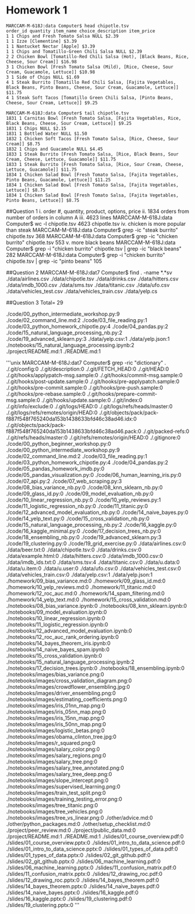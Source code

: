 # Homework 1

```unix
MARCCAM-M-618J:data Computer$ head chipotle.tsv
order_id quantity item_name choice_description item_price
1 1 Chips and Fresh Tomato Salsa NULL $2.39
1 1 Izze [Clementine] $3.39
1 1 Nantucket Nectar [Apple] $3.39
1 1 Chips and Tomatillo-Green Chili Salsa NULL $2.39
2 2 Chicken Bowl [Tomatillo-Red Chili Salsa (Hot), [Black Beans, Rice, Cheese, Sour Cream]] $16.98
3 1 Chicken Bowl [Fresh Tomato Salsa (Mild), [Rice, Cheese, Sour Cream, Guacamole, Lettuce]] $10.98
3 1 Side of Chips NULL $1.69
4 1 Steak Burrito [Tomatillo Red Chili Salsa, [Fajita Vegetables, Black Beans, Pinto Beans, Cheese, Sour Cream, Guacamole, Lettuce]] $11.75
4 1 Steak Soft Tacos [Tomatillo Green Chili Salsa, [Pinto Beans, Cheese, Sour Cream, Lettuce]] $9.25
```

```unix
MARCCAM-M-618J:data Computer$ tail chipotle.tsv
1831 1 Carnitas Bowl [Fresh Tomato Salsa, [Fajita Vegetables, Rice, Black Beans, Cheese, Sour Cream, Lettuce]] $9.25
1831 1 Chips NULL $2.15
1831 1 Bottled Water NULL $1.50
1832 1 Chicken Soft Tacos [Fresh Tomato Salsa, [Rice, Cheese, Sour Cream]] $8.75
1832 1 Chips and Guacamole NULL $4.45
1833 1 Steak Burrito [Fresh Tomato Salsa, [Rice, Black Beans, Sour Cream, Cheese, Lettuce, Guacamole]] $11.75
1833 1 Steak Burrito [Fresh Tomato Salsa, [Rice, Sour Cream, Cheese, Lettuce, Guacamole]] $11.75
1834 1 Chicken Salad Bowl [Fresh Tomato Salsa, [Fajita Vegetables, Pinto Beans, Guacamole, Lettuce]] $11.25
1834 1 Chicken Salad Bowl [Fresh Tomato Salsa, [Fajita Vegetables, Lettuce]] $8.75
1834 1 Chicken Salad Bowl [Fresh Tomato Salsa, [Fajita Vegetables, Pinto Beans, Lettuce]] $8.75
```

##Question 1
i. order #, quantity, product, options, price
ii. 1834 orders
from number of orders in column A
iii. 4623 lines
MARCCAM-M-618J:data Computer$ wc -l chipotle.tsv
    4623 chipotle.tsv
iv. chicken is more popular than steak
MARCCAM-M-618J:data Computer$ grep -ic "steak burrito" chipotle.tsv
368
MARCCAM-M-618J:data Computer$ grep -ic "chicken burrito" chipotle.tsv
553
v. more black beans
MARCCAM-M-618J:data Computer$ grep -i "chicken burrito" chipotle.tsv | grep -ic "black beans"
282
MARCCAM-M-618J:data Computer$ grep -i "chicken burrito" chipotle.tsv | grep -ic "pinto beans"
105

##Question 2
MARCCAM-M-618J:dat7 Computer$ find . -name *.*sv
./data/airlines.csv
./data/chipotle.tsv
./data/drinks.csv
./data/hitters.csv
./data/imdb_1000.csv
./data/sms.tsv
./data/titanic.csv
./data/ufo.csv
./data/vehicles_test.csv
./data/vehicles_train.csv
./data/yelp.cs

##Question 3
Total= 29

./code/00_python_intermediate_workshop.py:9
./code/02_command_line.md:2
./code/03_file_reading.py:1
./code/03_python_homework_chipotle.py:4
./code/04_pandas.py:2
./code/15_natural_language_processing_nb.py:2
./code/19_advanced_sklearn.py:3
./data/yelp.csv:1
./data/yelp.json:1
./notebooks/15_natural_language_processing.ipynb:2
./project/README.md:1
./README.md:1

'''unix
MARCCAM-M-618J:dat7 Computer$ grep -ric "dictionary" .
./.git/config:0
./.git/description:0
./.git/FETCH_HEAD:0
./.git/HEAD:0
./.git/hooks/applypatch-msg.sample:0
./.git/hooks/commit-msg.sample:0
./.git/hooks/post-update.sample:0
./.git/hooks/pre-applypatch.sample:0
./.git/hooks/pre-commit.sample:0
./.git/hooks/pre-push.sample:0
./.git/hooks/pre-rebase.sample:0
./.git/hooks/prepare-commit-msg.sample:0
./.git/hooks/update.sample:0
./.git/index:0
./.git/info/exclude:0
./.git/logs/HEAD:0
./.git/logs/refs/heads/master:0
./.git/logs/refs/remotes/origin/HEAD:0
./.git/objects/pack/pack-f887f548f765240da153b1438633bfd46c38ad46.idx:0
./.git/objects/pack/pack-f887f548f765240da153b1438633bfd46c38ad46.pack:0
./.git/packed-refs:0
./.git/refs/heads/master:0
./.git/refs/remotes/origin/HEAD:0
./.gitignore:0
./code/00_python_beginner_workshop.py:0
./code/00_python_intermediate_workshop.py:9
./code/02_command_line.md:2
./code/03_file_reading.py:1
./code/03_python_homework_chipotle.py:4
./code/04_pandas.py:2
./code/05_pandas_homework_imdb.py:0
./code/05_pandas_visualization.py:0
./code/06_human_learning_iris.py:0
./code/07_api.py:2
./code/07_web_scraping.py:3
./code/08_bias_variance_nb.py:0
./code/08_knn_sklearn_nb.py:0
./code/09_glass_id.py:0
./code/09_model_evaluation_nb.py:0
./code/10_linear_regression_nb.py:0
./code/10_yelp_reviews.py:1
./code/11_logistic_regression_nb.py:0
./code/11_titanic.py:0
./code/12_advanced_model_evaluation_nb.py:0
./code/14_naive_bayes.py:0
./code/14_yelp_text.py:0
./code/15_cross_validation_nb.py:0
./code/15_natural_language_processing_nb.py:2
./code/16_kaggle.py:0
./code/16_kaggle_minimal.py:0
./code/17_decision_trees_nb.py:0
./code/18_ensembling_nb.py:0
./code/19_advanced_sklearn.py:3
./code/19_clustering.py:0
./code/19_grid_exercise.py:0
./data/airlines.csv:0
./data/beer.txt:0
./data/chipotle.tsv:0
./data/drinks.csv:0
./data/example.html:0
./data/hitters.csv:0
./data/imdb_1000.csv:0
./data/imdb_ids.txt:0
./data/sms.tsv:4
./data/titanic.csv:0
./data/u.data:0
./data/u.item:0
./data/u.user:0
./data/ufo.csv:0
./data/vehicles_test.csv:0
./data/vehicles_train.csv:0
./data/yelp.csv:1
./data/yelp.json:1
./homework/09_bias_variance.md:0
./homework/09_glass_id.md:0
./homework/10_yelp_reviews.md:0
./homework/11_titanic.md:0
./homework/12_roc_auc.md:0
./homework/14_spam_filtering.md:0
./homework/14_yelp_text.md:0
./homework/15_cross_validation.md:0
./notebooks/08_bias_variance.ipynb:0
./notebooks/08_knn_sklearn.ipynb:0
./notebooks/09_model_evaluation.ipynb:0
./notebooks/10_linear_regression.ipynb:0
./notebooks/11_logistic_regression.ipynb:0
./notebooks/12_advanced_model_evaluation.ipynb:0
./notebooks/12_roc_auc_rank_ordering.ipynb:0
./notebooks/14_bayes_theorem_iris.ipynb:0
./notebooks/14_naive_bayes_spam.ipynb:0
./notebooks/15_cross_validation.ipynb:0
./notebooks/15_natural_language_processing.ipynb:2
./notebooks/17_decision_trees.ipynb:0
./notebooks/18_ensembling.ipynb:0
./notebooks/images/bias_variance.png:0
./notebooks/images/cross_validation_diagram.png:0
./notebooks/images/crowdflower_ensembling.jpg:0
./notebooks/images/driver_ensembling.png:0
./notebooks/images/estimating_coefficients.png:0
./notebooks/images/iris_01nn_map.png:0
./notebooks/images/iris_05nn_map.png:0
./notebooks/images/iris_15nn_map.png:0
./notebooks/images/iris_50nn_map.png:0
./notebooks/images/logistic_betas.png:0
./notebooks/images/obama_clinton_tree.jpg:0
./notebooks/images/r_squared.png:0
./notebooks/images/salary_color.png:0
./notebooks/images/salary_regions.png:0
./notebooks/images/salary_tree.png:0
./notebooks/images/salary_tree_annotated.png:0
./notebooks/images/salary_tree_deep.png:0
./notebooks/images/slope_intercept.png:0
./notebooks/images/supervised_learning.png:0
./notebooks/images/train_test_split.png:0
./notebooks/images/training_testing_error.png:0
./notebooks/images/tree_titanic.png:0
./notebooks/images/tree_vehicles.png:0
./notebooks/images/tree_vs_linear.png:0
./other/advice.md:0
./other/python_packages.md:0
./other/setup_checklist.md:0
./project/peer_review.md:0
./project/public_data.md:0
./project/README.md:1
./README.md:1
./slides/01_course_overview.pdf:0
./slides/01_course_overview.pptx:0
./slides/01_intro_to_data_science.pdf:0
./slides/01_intro_to_data_science.pptx:0
./slides/01_types_of_data.pdf:0
./slides/01_types_of_data.pptx:0
./slides/02_git_github.pdf:0
./slides/02_git_github.pptx:0
./slides/06_machine_learning.pdf:0
./slides/06_machine_learning.pptx:0
./slides/11_confusion_matrix.pdf:0
./slides/11_confusion_matrix.pptx:0
./slides/12_drawing_roc.pdf:0
./slides/12_drawing_roc.pptx:0
./slides/14_bayes_theorem.pdf:0
./slides/14_bayes_theorem.pptx:0
./slides/14_naive_bayes.pdf:0
./slides/14_naive_bayes.pptx:0
./slides/16_kaggle.pdf:0
./slides/16_kaggle.pptx:0
./slides/19_clustering.pdf:0
./slides/19_clustering.pptx:0
'''